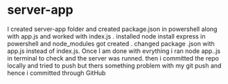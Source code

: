# server-app
I created server-app folder and created package.json in powershell along with app.js and  worked with index.js . installed node install express in powershell and node_modules got created . changed package .json  with app.js instead of index.js.  Once I am done with evrything i ran node app..js in terminal to check and the server was runned. then i committed the repo locally and tried to push but thers something problem with my git push and hence i committed through GitHub
